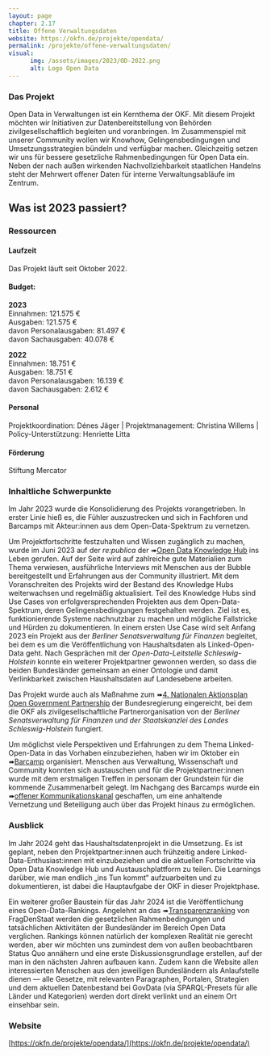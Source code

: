```yaml
---
layout: page
chapter: 2.17
title: Offene Verwaltungsdaten
website: https://okfn.de/projekte/opendata/
permalink: /projekte/offene-verwaltungsdaten/
visual:
      img: /assets/images/2023/OD-2022.png
      alt: Logo Open Data
---
```


### Das Projekt

Open Data in Verwaltungen ist ein Kernthema der OKF. Mit diesem Projekt möchten wir Initiativen zur Datenbereitstellung von Behörden zivilgesellschaftlich begleiten und voranbringen. Im Zusammenspiel mit unserer Community wollen wir Knowhow, Gelingensbedingungen und Umsetzungsstrategien bündeln und verfügbar machen. Gleichzeitig setzen wir uns für bessere gesetzliche Rahmenbedingungen für Open Data ein. Neben der nach außen wirkenden Nachvollziehbarkeit staatlichen Handelns steht der Mehrwert offener Daten für interne Verwaltungsabläufe im Zentrum.

## Was ist 2023 passiert?

### Ressourcen

#### Laufzeit
Das Projekt läuft seit Oktober 2022. 

#### Budget: 

**2023**<br>
Einnahmen: 121.575 €<br>
Ausgaben: 121.575 €<br>
davon Personalausgaben: 81.497 €<br>
davon Sachausgaben: 40.078 €<br>

**2022**<br>
Einnahmen: 18.751 €<br>
Ausgaben: 18.751 €<br>
davon Personalausgaben: 16.139 €<br>
davon Sachausgaben: 2.612 €<br>

#### Personal
Projektkoordination: Dénes Jäger | Projektmanagement: Christina Willems | Policy-Unterstützung: Henriette Litta

#### Förderung
Stiftung Mercator

### Inhaltliche Schwerpunkte

Im Jahr 2023 wurde die Konsolidierung des Projekts vorangetrieben. In erster Linie hieß es, die Fühler auszustrecken und sich in Fachforen und Barcamps mit Akteur:innen aus dem Open-Data-Spektrum zu vernetzen.

Um Projektfortschritte festzuhalten und Wissen zugänglich zu machen, wurde im Juni 2023 auf der *re:publica* der ➠[Open Data Knowledge Hub](https://opendata.okfn.de/) ins Leben gerufen. Auf der Seite wird auf zahlreiche gute Materialien zum Thema verwiesen, ausführliche Interviews mit Menschen aus der Bubble bereitgestellt und Erfahrungen aus der Community illustriert. Mit dem Voranschreiten des Projekts wird der Bestand des Knowledge Hubs weiterwachsen und regelmäßig aktualisiert. Teil des Knowledge Hubs sind Use Cases von erfolgversprechenden Projekten aus dem Open-Data-Spektrum, deren Gelingensbedingungen festgehalten werden. Ziel ist es, funktionierende Systeme nachnutzbar zu machen und mögliche Fallstricke und Hürden zu dokumentieren. In einem ersten Use Case wird seit Anfang 2023 ein Projekt aus der *Berliner Senatsverwaltung für Finanzen* begleitet, bei dem es um die Veröffentlichung von Haushaltsdaten als Linked-Open-Data geht. Nach Gesprächen mit der *Open-Data-Leitstelle Schleswig-Holstein* konnte ein weiterer Projektpartner gewonnen werden, so dass die beiden Bundesländer gemeinsam an einer Ontologie und damit Verlinkbarkeit zwischen Haushaltsdaten auf Landesebene arbeiten.

Das Projekt wurde auch als Maßnahme zum ➠[4. Nationalen Aktionsplan Open Government Partnership](https://www.open-government-deutschland.de/opengov-de/ogp/aktionsplaene-und-berichte/4-nap/berliner-haushaltsdaten-als-linked-open-data-verpflichtung-berlin--2225466?view=) der Bundesregierung eingereicht, bei dem die OKF als zivilgesellschaftliche Partnerorganisation von der *Berliner Senatsverwaltung für Finanzen und der Staatskanzlei des Landes Schleswig-Holstein* fungiert.

Um möglichst viele Perspektiven und Erfahrungen zu dem Thema Linked-Open-Data in das Vorhaben einzubeziehen, haben wir im Oktober ein ➠[Barcamp](https://www.technologiestiftung-berlin.de/profil/blog/wie-linked-open-data-fuer-mehr-transparenz-bei-haushaltsdaten-sorgt-interview-mit-julia-schabos) organisiert. Menschen aus Verwaltung, Wissenschaft und Community konnten sich austauschen und für die Projektpartner:innen wurde mit dem erstmaligen Treffen in personam der Grundstein für die kommende Zusammenarbeit gelegt. Im Nachgang des Barcamps wurde ein ➠[offener Kommunikationskanal](https://matrix.to/#/) geschaffen, um eine anhaltende Vernetzung und Beteiligung auch über das Projekt hinaus zu ermöglichen.

### Ausblick

Im Jahr 2024 geht das Haushaltsdatenprojekt in die Umsetzung. Es ist geplant, neben den Projektpartner:innen auch frühzeitig andere Linked-Data-Enthusiast:innen mit einzubeziehen und die aktuellen Fortschritte via Open Data Knowledge Hub und Austauschplattform zu teilen. Die Learnings darüber, wie man endlich „ins Tun kommt“ aufzuarbeiten und zu dokumentieren, ist dabei die Hauptaufgabe der OKF in dieser Projektphase.

Ein weiterer großer Baustein für das Jahr 2024 ist die Veröffentlichung eines Open-Data-Rankings. Angelehnt an das ➠[Transparenzranking](https://transparenzranking.de/) von FragDenStaat werden die gesetzlichen Rahmenbedingungen und tatsächlichen Aktivitäten der Bundesländer im Bereich Open Data verglichen. Rankings können natürlich der komplexen Realität nie gerecht werden, aber wir möchten uns zumindest dem von außen beobachtbaren Status Quo annähern und eine erste Diskussionsgrundlage erstellen, auf der man in den nächsten Jahren aufbauen kann. Zudem kann die Website allen interessierten Menschen aus den jeweiligen Bundesländern als Anlaufstelle dienen — alle Gesetze, mit relevanten Paragraphen, Portalen, Strategien und dem aktuellen Datenbestand bei GovData (via SPARQL-Presets für alle Länder und Kategorien) werden dort direkt verlinkt und an einem Ort einsehbar sein.

### Website

[https://okfn.de/projekte/opendata/](https://okfn.de/projekte/opendata/)

